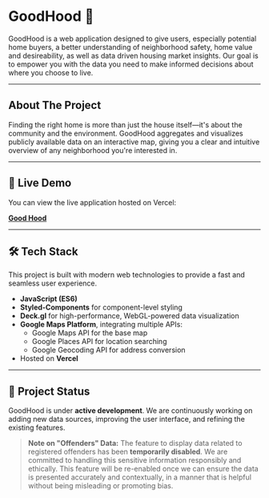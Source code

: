 # GoodHood 🏡

GoodHood is a web application designed to give users, especially potential home buyers, a better understanding of neighborhood safety, home value and desireability, as well as data driven housing market insights. Our goal is to empower you with the data you need to make informed decisions about where you choose to live.

---

## About The Project

Finding the right home is more than just the house itself—it's about the community and the environment. GoodHood aggregates and visualizes publicly available data on an interactive map, giving you a clear and intuitive overview of any neighborhood you're interested in.

---

## 🚀 Live Demo

You can view the live application hosted on Vercel:

**[Good Hood](https://maps-nine-liart.vercel.app)**

---

## 🛠️ Tech Stack

This project is built with modern web technologies to provide a fast and seamless user experience.

- **JavaScript (ES6)**
- **Styled-Components** for component-level styling
- **Deck.gl** for high-performance, WebGL-powered data visualization
- **Google Maps Platform**, integrating multiple APIs:
  - Google Maps API for the base map
  - Google Places API for location searching
  - Google Geocoding API for address conversion
- Hosted on **Vercel**

---

## 🚧 Project Status

GoodHood is under **active development**. We are continuously working on adding new data sources, improving the user interface, and refining the existing features.

> **Note on "Offenders" Data:** The feature to display data related to registered offenders has been **temporarily disabled**. We are committed to handling this sensitive information responsibly and ethically. This feature will be re-enabled once we can ensure the data is presented accurately and contextually, in a manner that is helpful without being misleading or promoting bias.
